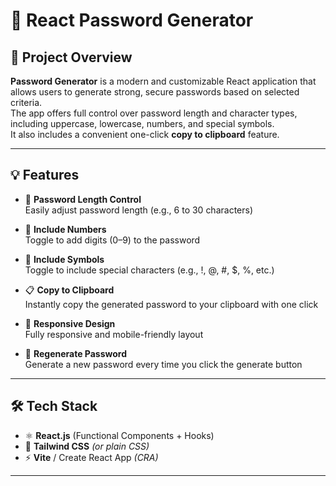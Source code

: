 # 🔐 React Password Generator

## 📌 Project Overview

**Password Generator** is a modern and customizable React application that allows users to generate strong, secure passwords based on selected criteria.  
The app offers full control over password length and character types, including uppercase, lowercase, numbers, and special symbols.  
It also includes a convenient one-click **copy to clipboard** feature.

---

## 💡 Features

- 🧮 **Password Length Control**  
  Easily adjust password length (e.g., 6 to 30 characters)

- 🔢 **Include Numbers**  
  Toggle to add digits (0–9) to the password

- 🔣 **Include Symbols**  
  Toggle to include special characters (e.g., !, @, #, $, %, etc.)

- 📋 **Copy to Clipboard**  
  Instantly copy the generated password to your clipboard with one click

- 📱 **Responsive Design**  
  Fully responsive and mobile-friendly layout

- 🔄 **Regenerate Password**  
  Generate a new password every time you click the generate button

---

## 🛠️ Tech Stack

- ⚛️ **React.js** (Functional Components + Hooks)  
- 💅 **Tailwind CSS** *(or plain CSS)*  
- ⚡ **Vite** / Create React App *(CRA)*

---
